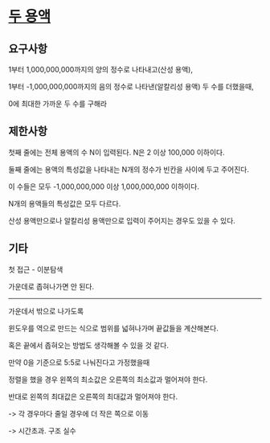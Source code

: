 # [두 용액](https://www.acmicpc.net/problem/2470)

## 요구사항

1부터 1,000,000,000까지의 양의 정수로 나타내고(산성 용액),

1부터 -1,000,000,000까지의 음의 정수로 나타낸(알칼리성 용액) 두 수를 더했을때,

0에 최대한 가까운 두 수를 구해라

## 제한사항

첫째 줄에는 전체 용액의 수 N이 입력된다. N은 2 이상 100,000 이하이다. 

둘째 줄에는 용액의 특성값을 나타내는 N개의 정수가 빈칸을 사이에 두고 주어진다. 

이 수들은 모두 -1,000,000,000 이상 1,000,000,000 이하이다. 

N개의 용액들의 특성값은 모두 다르다.

산성 용액만으로나 알칼리성 용액만으로 입력이 주어지는 경우도 있을 수 있다.

## 기타

첫 접근 - 이분탐색

가운데로 좁혀나가면 안 된다.

---

가운데서 밖으로 나가도록

윈도우를 역으로 만드는 식으로 범위를 넓혀나가며 끝값들을 계산해본다.

혹은 끝에서 좁혀오는 방법도 생각해볼 수 있을 것 같다.

만약 0을 기준으로 5:5로 나눠진다고 가정했을때

정렬을 했을 경우 왼쪽의 최소값은 오른쪽의 최소값과 멀어져야 한다.

반대로 왼쪽의 최대값은 오른쪽의 최대값과 멀어져야 한다.

-> 각 경우마다 줄일 경우에 더 작은 쪽으로 이동

-> 시간초과. 구조 실수
